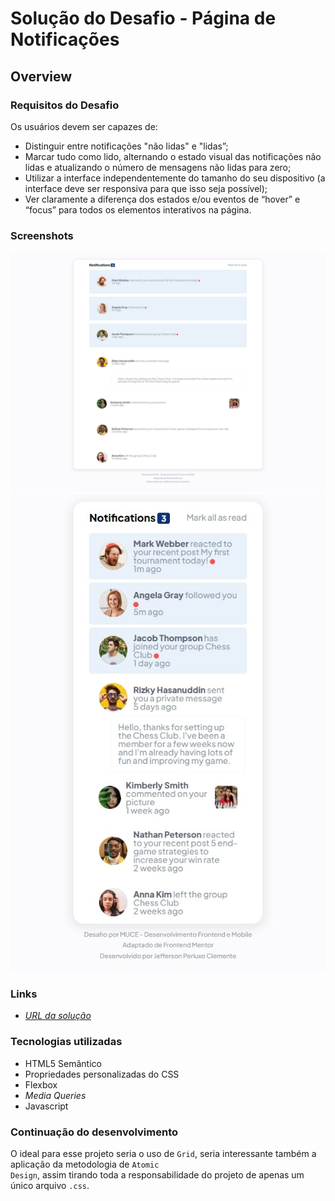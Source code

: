 # Solução do Desafio - Página de Notificações

## Overview

### Requisitos do Desafio
Os usuários devem ser capazes de:
- Distinguir entre notificações "não lidas" e "lidas”;
- Marcar tudo como lido, alternando o estado visual das notificações não lidas e atualizando o número de mensagens não lidas para zero;
- Utilizar a interface independentemente do tamanho do seu dispositivo (a interface deve ser responsiva para que isso seja possível);
- Ver claramente a diferença dos estados e/ou eventos de “hover” e “focus” para todos os elementos interativos na página.

### Screenshots
!["Modelo Desktop](./design/desktop-design.jpeg "Modelo Desktop")
![Modelo Mobile](./design/mobile-design.jpeg "Modelo Mobile")

### Links
- <a href="https://jperluxo.github.io/desafio-pagina-notificacoes-resolvido" target="_blank">*URL da solução*</a>

### Tecnologias utilizadas
- HTML5 Semântico
- Propriedades personalizadas do CSS
- Flexbox
- _Media Queries_
- Javascript

### Continuação do desenvolvimento
O ideal para esse projeto seria o uso de <code>Grid</code>, seria interessante também a aplicação da metodologia de <code>Atomic Design</code>, assim tirando toda a responsabilidade do projeto de apenas um único arquivo <code>.css</code>.

